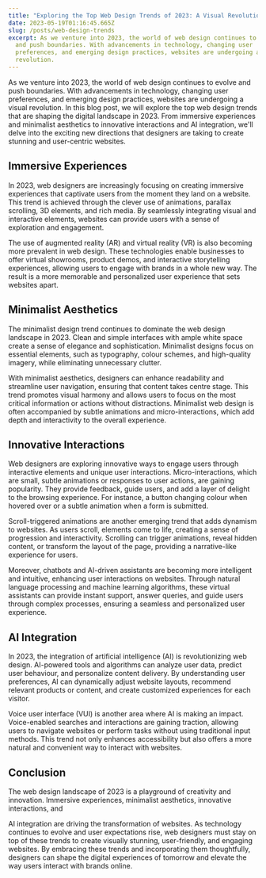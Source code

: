 ```yaml
---
title: "Exploring the Top Web Design Trends of 2023: A Visual Revolution"
date: 2023-05-19T01:16:45.665Z
slug: /posts/web-design-trends
excerpt: As we venture into 2023, the world of web design continues to evolve
  and push boundaries. With advancements in technology, changing user
  preferences, and emerging design practices, websites are undergoing a visual
  revolution.
---
```

As we venture into 2023, the world of web design continues to evolve and push boundaries. With advancements in technology, changing user preferences, and emerging design practices, websites are undergoing a visual revolution. In this blog post, we will explore the top web design trends that are shaping the digital landscape in 2023. From immersive experiences and minimalist aesthetics to innovative interactions and AI integration, we'll delve into the exciting new directions that designers are taking to create stunning and user-centric websites.

## Immersive Experiences

In 2023, web designers are increasingly focusing on creating immersive experiences that captivate users from the moment they land on a website. This trend is achieved through the clever use of animations, parallax scrolling, 3D elements, and rich media. By seamlessly integrating visual and interactive elements, websites can provide users with a sense of exploration and engagement.

The use of augmented reality (AR) and virtual reality (VR) is also becoming more prevalent in web design. These technologies enable businesses to offer virtual showrooms, product demos, and interactive storytelling experiences, allowing users to engage with brands in a whole new way. The result is a more memorable and personalized user experience that sets websites apart.

## Minimalist Aesthetics

The minimalist design trend continues to dominate the web design landscape in 2023. Clean and simple interfaces with ample white space create a sense of elegance and sophistication. Minimalist designs focus on essential elements, such as typography, colour schemes, and high-quality imagery, while eliminating unnecessary clutter.

With minimalist aesthetics, designers can enhance readability and streamline user navigation, ensuring that content takes centre stage. This trend promotes visual harmony and allows users to focus on the most critical information or actions without distractions. Minimalist web design is often accompanied by subtle animations and micro-interactions, which add depth and interactivity to the overall experience.

## Innovative Interactions

Web designers are exploring innovative ways to engage users through interactive elements and unique user interactions. Micro-interactions, which are small, subtle animations or responses to user actions, are gaining popularity. They provide feedback, guide users, and add a layer of delight to the browsing experience. For instance, a button changing colour when hovered over or a subtle animation when a form is submitted.

Scroll-triggered animations are another emerging trend that adds dynamism to websites. As users scroll, elements come to life, creating a sense of progression and interactivity. Scrolling can trigger animations, reveal hidden content, or transform the layout of the page, providing a narrative-like experience for users.

Moreover, chatbots and AI-driven assistants are becoming more intelligent and intuitive, enhancing user interactions on websites. Through natural language processing and machine learning algorithms, these virtual assistants can provide instant support, answer queries, and guide users through complex processes, ensuring a seamless and personalized user experience.

## AI Integration

In 2023, the integration of artificial intelligence (AI) is revolutionizing web design. AI-powered tools and algorithms can analyze user data, predict user behaviour, and personalize content delivery. By understanding user preferences, AI can dynamically adjust website layouts, recommend relevant products or content, and create customized experiences for each visitor.

Voice user interface (VUI) is another area where AI is making an impact. Voice-enabled searches and interactions are gaining traction, allowing users to navigate websites or perform tasks without using traditional input methods. This trend not only enhances accessibility but also offers a more natural and convenient way to interact with websites.

## Conclusion

The web design landscape of 2023 is a playground of creativity and innovation. Immersive experiences, minimalist aesthetics, innovative interactions, and

 AI integration are driving the transformation of websites. As technology continues to evolve and user expectations rise, web designers must stay on top of these trends to create visually stunning, user-friendly, and engaging websites. By embracing these trends and incorporating them thoughtfully, designers can shape the digital experiences of tomorrow and elevate the way users interact with brands online.
